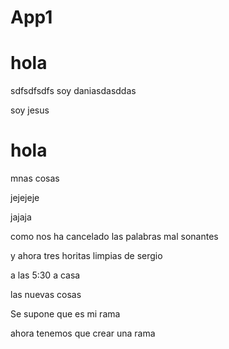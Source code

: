 # App1

# hola

sdfsdfsdfs
soy daniasdasddas

soy jesus

# hola

mnas cosas


jejejeje

jajaja


como nos ha cancelado las palabras mal sonantes 

y ahora tres horitas limpias de sergio



a las 5:30 a casa


las nuevas cosas

Se supone que es mi rama

ahora tenemos que crear una rama
